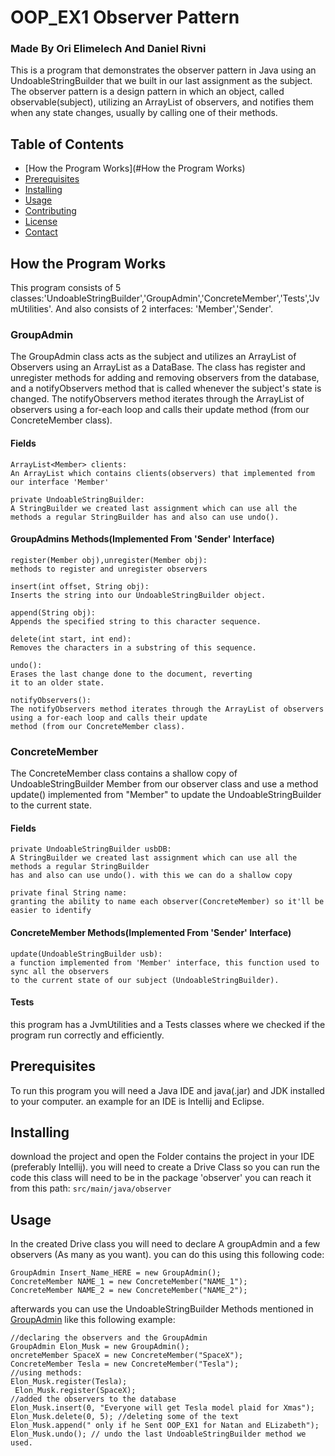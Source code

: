 # OOP_EX1 Observer Pattern

### Made By Ori Elimelech And Daniel Rivni

This is a program that demonstrates the observer pattern in Java using an UndoableStringBuilder that we built in our
last assignment as the subject.
The observer pattern is a design pattern in which an object, called observable(subject), utilizing an ArrayList of
observers, and notifies them when any state changes, usually by calling one of their methods.

## Table of Contents

- [How the Program Works](#How the Program Works)
- [Prerequisites](#prerequisites)
- [Installing](#installing)
- [Usage](#usage)
- [Contributing](#contributing)
- [License](#license)
- [Contact](#contact)

## How the Program Works

This program consists of 5 classes:'UndoableStringBuilder','GroupAdmin','ConcreteMember','Tests','JvmUtilities'.
And also consists of 2 interfaces: 'Member','Sender'.

### GroupAdmin

The GroupAdmin class acts as the subject and utilizes an ArrayList of Observers using an ArrayList as a DataBase.
The class has register and unregister methods for adding and removing observers from the database, and a notifyObservers
method that is
called whenever the subject's state is changed.
The notifyObservers method iterates through the ArrayList of observers using a for-each loop and calls their update
method
(from our ConcreteMember class).

#### Fields

```
ArrayList<Member> clients:
An ArrayList which contains clients(observers) that implemented from our interface 'Member'

private UndoableStringBuilder:
A StringBuilder we created last assignment which can use all the methods a regular StringBuilder has and also can use undo().
```

#### GroupAdmins Methods(Implemented From 'Sender' Interface)

```
register(Member obj),unregister(Member obj):
methods to register and unregister observers

insert(int offset, String obj):
Inserts the string into our UndoableStringBuilder object.

append(String obj):
Appends the specified string to this character sequence.

delete(int start, int end):
Removes the characters in a substring of this sequence.

undo():
Erases the last change done to the document, reverting
it to an older state.

notifyObservers():
The notifyObservers method iterates through the ArrayList of observers using a for-each loop and calls their update
method (from our ConcreteMember class).

```

### ConcreteMember

The ConcreteMember class contains a shallow copy of UndoableStringBuilder Member from our observer class
and use a method update() implemented from "Member" to update the UndoableStringBuilder to the current state.

#### Fields

```
private UndoableStringBuilder usbDB:
A StringBuilder we created last assignment which can use all the methods a regular StringBuilder 
has and also can use undo(). with this we can do a shallow copy 

private final String name:
granting the ability to name each observer(ConcreteMember) so it'll be easier to identify 
```

#### ConcreteMember Methods(Implemented From 'Sender' Interface)

```
update(UndoableStringBuilder usb):
a function implemented from 'Member' interface, this function used to sync all the observers
to the current state of our subject (UndoableStringBuilder).
```

#### Tests

this program has a JvmUtilities and a Tests classes where we checked if the program run correctly and efficiently.

## Prerequisites

To run this program you will need a Java IDE and java(.jar) and JDK installed to your computer.
an example for an IDE is Intellij and Eclipse.

## Installing

download the project and open the Folder contains the project in your IDE (preferably Intellij).
you will need to create a Drive Class so you can run the code
this class will need to be in the package 'observer' you can reach it from this path: ```src/main/java/observer```

## Usage

In the created Drive class you will need to declare A groupAdmin and a few observers (As many as you want).
you can do this using this following code:

```
GroupAdmin Insert_Name_HERE = new GroupAdmin();
ConcreteMember NAME_1 = new ConcreteMember("NAME_1");
ConcreteMember NAME_2 = new ConcreteMember("NAME_2");
```

afterwards you can use the UndoableStringBuilder Methods mentioned in [GroupAdmin](#GroupAdmin) like this following
example:

```
//declaring the observers and the GroupAdmin
GroupAdmin Elon_Musk = new GroupAdmin();
oncreteMember SpaceX = new ConcreteMember("SpaceX");
ConcreteMember Tesla = new ConcreteMember("Tesla");
//using methods:
Elon_Musk.register(Tesla); 
 Elon_Musk.register(SpaceX);
//added the observers to the database
Elon_Musk.insert(0, "Everyone will get Tesla model plaid for Xmas");
Elon_Musk.delete(0, 5); //deleting some of the text
Elon_Musk.append(" only if he Sent OOP_EX1 for Natan and ELizabeth");
Elon_Musk.undo(); // undo the last UndoableStringBuilder method we used.
```
